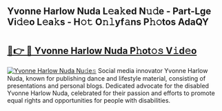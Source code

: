## Yvonne Harlow Nuda L𝚎a𝚔ed N𝚞𝚍e - Part-Lge Vi𝚍𝚎o L𝚎a𝚔s - H𝚘𝚝 O𝚗𝚕yf𝚊ns P𝚑𝚘tos AdaQY

# <h2><a href="http://kf8ct5f.oniu.top/?m=Yvonne+Harlow+Nuda">🔗👉 🔴 Yvonne Harlow Nuda P𝚑ot𝚘𝚜 V𝚒d𝚎o</a></h2>

[![Yvonne Harlow Nuda Nu𝚍e𝚜](https://i.imgur.com/0qMVB7G.gif)](http://kf8ct5f.oniu.top/?m=Yvonne+Harlow+Nuda)
Social media innovator Yvonne Harlow Nuda, known for publishing dance and lifestyle material, consisting of presentations and personal blogs. Dedicated advocate for the disabled Yvonne Harlow Nuda, celebrated for their passion and efforts to promote equal rights and opportunities for people with disabilities.  
